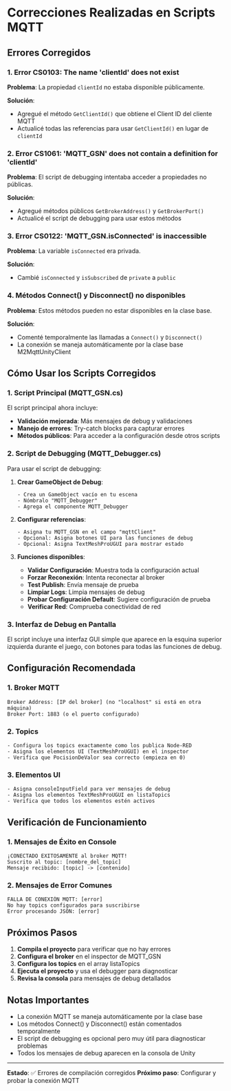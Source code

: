 # Correcciones Realizadas en Scripts MQTT

## Errores Corregidos

### 1. Error CS0103: The name 'clientId' does not exist
**Problema**: La propiedad `clientId` no estaba disponible públicamente.

**Solución**: 
- Agregué el método `GetClientId()` que obtiene el Client ID del cliente MQTT
- Actualicé todas las referencias para usar `GetClientId()` en lugar de `clientId`

### 2. Error CS1061: 'MQTT_GSN' does not contain a definition for 'clientId'
**Problema**: El script de debugging intentaba acceder a propiedades no públicas.

**Solución**:
- Agregué métodos públicos `GetBrokerAddress()` y `GetBrokerPort()`
- Actualicé el script de debugging para usar estos métodos

### 3. Error CS0122: 'MQTT_GSN.isConnected' is inaccessible
**Problema**: La variable `isConnected` era privada.

**Solución**:
- Cambié `isConnected` y `isSubscribed` de `private` a `public`

### 4. Métodos Connect() y Disconnect() no disponibles
**Problema**: Estos métodos pueden no estar disponibles en la clase base.

**Solución**:
- Comenté temporalmente las llamadas a `Connect()` y `Disconnect()`
- La conexión se maneja automáticamente por la clase base M2MqttUnityClient

## Cómo Usar los Scripts Corregidos

### 1. Script Principal (MQTT_GSN.cs)
El script principal ahora incluye:

- **Validación mejorada**: Más mensajes de debug y validaciones
- **Manejo de errores**: Try-catch blocks para capturar errores
- **Métodos públicos**: Para acceder a la configuración desde otros scripts

### 2. Script de Debugging (MQTT_Debugger.cs)
Para usar el script de debugging:

1. **Crear GameObject de Debug**:
   ```
   - Crea un GameObject vacío en tu escena
   - Nómbralo "MQTT_Debugger"
   - Agrega el componente MQTT_Debugger
   ```

2. **Configurar referencias**:
   ```
   - Asigna tu MQTT_GSN en el campo "mqttClient"
   - Opcional: Asigna botones UI para las funciones de debug
   - Opcional: Asigna TextMeshProUGUI para mostrar estado
   ```

3. **Funciones disponibles**:
   - **Validar Configuración**: Muestra toda la configuración actual
   - **Forzar Reconexión**: Intenta reconectar al broker
   - **Test Publish**: Envía mensaje de prueba
   - **Limpiar Logs**: Limpia mensajes de debug
   - **Probar Configuración Default**: Sugiere configuración de prueba
   - **Verificar Red**: Comprueba conectividad de red

### 3. Interfaz de Debug en Pantalla
El script incluye una interfaz GUI simple que aparece en la esquina superior izquierda durante el juego, con botones para todas las funciones de debug.

## Configuración Recomendada

### 1. Broker MQTT
```
Broker Address: [IP del broker] (no "localhost" si está en otra máquina)
Broker Port: 1883 (o el puerto configurado)
```

### 2. Topics
```
- Configura los topics exactamente como los publica Node-RED
- Asigna los elementos UI (TextMeshProUGUI) en el inspector
- Verifica que PocisionDeValor sea correcto (empieza en 0)
```

### 3. Elementos UI
```
- Asigna consoleInputField para ver mensajes de debug
- Asigna los elementos TextMeshProUGUI en listaTopics
- Verifica que todos los elementos estén activos
```

## Verificación de Funcionamiento

### 1. Mensajes de Éxito en Console
```
¡CONECTADO EXITOSAMENTE al broker MQTT!
Suscrito al topic: [nombre_del_topic]
Mensaje recibido: [topic] -> [contenido]
```

### 2. Mensajes de Error Comunes
```
FALLA DE CONEXIÓN MQTT: [error]
No hay topics configurados para suscribirse
Error procesando JSON: [error]
```

## Próximos Pasos

1. **Compila el proyecto** para verificar que no hay errores
2. **Configura el broker** en el inspector de MQTT_GSN
3. **Configura los topics** en el array listaTopics
4. **Ejecuta el proyecto** y usa el debugger para diagnosticar
5. **Revisa la consola** para mensajes de debug detallados

## Notas Importantes

- La conexión MQTT se maneja automáticamente por la clase base
- Los métodos Connect() y Disconnect() están comentados temporalmente
- El script de debugging es opcional pero muy útil para diagnosticar problemas
- Todos los mensajes de debug aparecen en la consola de Unity

---

**Estado**: ✅ Errores de compilación corregidos
**Próximo paso**: Configurar y probar la conexión MQTT 